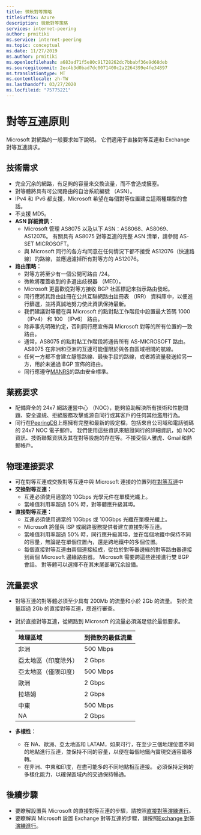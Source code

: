 ```yaml
---
title: 微軟對等策略
titleSuffix: Azure
description: 微軟對等策略
services: internet-peering
author: prmitiki
ms.service: internet-peering
ms.topic: conceptual
ms.date: 11/27/2019
ms.author: prmitiki
ms.openlocfilehash: a683ad71f5e80c91728262dc7bbabf36e9d68deb
ms.sourcegitcommit: 2ec4b3d0bad7dc0071400c2a2264399e4fe34897
ms.translationtype: MT
ms.contentlocale: zh-TW
ms.lasthandoff: 03/27/2020
ms.locfileid: "75775221"
---
```

# <a name="peering-policy"></a>對等互連原則
Microsoft 對網路的一般要求如下說明。 它們適用于直接對等互連和 Exchange 對等互連請求。

## <a name="technical-requirements"></a>技術需求

* 完全冗余的網路，有足夠的容量來交換流量，而不會造成擁塞。
* 對等體將具有可公開路由的自治系統編號 （ASN）。
* IPv4 和 IPv6 都支援，Microsoft 希望在每個對等位置建立這兩種類型的會話。
* 不支援 MD5。
* **ASN 詳細資訊：**
    * Microsoft 管理 AS8075 以及以下 ASN：AS8068、AS8069、AS12076。 有關具有 AS8075 對等互連的完整 ASN 清單，請參閱 AS-SET MICROSOFT。
    * 與 Microsoft 同行的各方均同意在任何情況下都不接受 AS12076（快速路線）的路線，並應過濾掉所有對等方的 AS12076。
* **路由策略：**
    * 對等方將至少有一個公開可路由 /24。
    * 微軟將覆蓋收到的多退出歧視器 （MED）。
    * Microsoft 更喜歡從對等方接收 BGP 社區標記來指示路由發起。
    * 同行應將其路由註冊在公共互聯網路由註冊表 （IRR） 資料庫中，以便進行篩選，並將真誠地努力使此資訊保持最新。
    * 我們建議對等體在與 Microsoft 的點對點工作階段中設置最大首碼 1000 （IPv4） 和 100 （IPv6） 路由。
    * 除非事先明確約定，否則同行應宣佈與 Microsoft 對等的所有位置的一致路由。
    * 通常，AS8075 的點對點工作階段將通告所有 AS-MICROSOFT 路由。 AS8075 在非洲和亞洲的互連可能僅限於與各自區域相關的航線。
    * 任何一方都不會建立靜態路線、最後手段的路線，或者將流量發送給另一方，用於未通過 BGP 宣佈的路由。
    * 同行應遵守[MANRS](https://www.manrs.org/)的路由安全標準。

## <a name="operational-requirements"></a>業務要求
* 配備齊全的 24x7 網路運營中心 （NOC），能夠協助解決所有技術和性能問題、安全違規、拒絕服務攻擊或源自同行或其客戶的任何其他濫用行為。
* 同行在[PeeringDB](https://www.peeringdb.com)上應擁有完整和最新的設定檔，包括來自公司域和電話號碼的 24x7 NOC 電子郵件。 我們使用這些資訊來驗證同行的詳細資訊，如 NOC 資訊、技術聯繫資訊及其在對等設施的存在等。不接受個人雅虎、Gmail和熱郵帳戶。

## <a name="physical-connection-requirements"></a>物理連接要求
* 可在對等互連或交換對等互連中與 Microsoft 連接的位置列在[對等互連](https://www.peeringdb.com/net/694)中
* **交換對等互連：**
    * 互連必須使用適當的 10Gbps 光學元件在單模光纖上。
    * 當峰值利用率超過 50% 時，對等體應升級其埠。
* **直接對等互連：**
    * 互連必須使用適當的 10Gbps 或 100Gbps 光纖在單模光纖上。
    * Microsoft 將僅與 ISP 或網路服務提供者建立直接對等互連。
    * 當峰值利用率超過 50% 時，同行應升級其埠，並在每個地鐵中保持不同的容量，無論是在單個位置內，還是跨地鐵中的多個位置。
    * 每個直接對等互連由兩個連接組成，從位於對等器邊緣的對等路由器連接到兩個 Microsoft 邊緣路由器。 Microsoft 需要跨這些連接進行雙 BGP 會話。 對等體可以選擇不在其末尾部署冗余設備。

## <a name="traffic-requirements"></a>流量要求
* 對等互連的對等體必須至少具有 200Mb 的流量和小於 2Gb 的流量。  對於流量超過 2Gb 的直接對等互連，應進行審查。
* 對於直接對等互連，從網路到 Microsoft 的流量必須滿足低於最低要求。

    | 地理區域                      | 到微軟的最低流量   |
    | :----------------------- |:-------------------------------|
    | 非洲                   | 500 Mbps                       |
    | 亞太地區（印度除外）      |   2 Gbps                       |
    | 亞太地區（僅限印度）        | 500 Mbps                       |
    | 歐洲                   |   2 Gbps                       |
    | 拉塔姆                    |   2 Gbps                       |
    | 中東              | 500 Mbps                       |
    | NA                       |   2 Gbps                       |

* **多樣性：**
    * 在 NA、歐洲、亞太地區和 LATAM，如果可行，在至少三個地理位置不同的地點進行互連，並保持不同的容量，以便在每個地鐵內實現交通容錯移轉。
    * 在非洲、中東和印度，在盡可能多的不同地點相互連接。 必須保持足夠的多樣化能力，以確保區域內的交通保持暢通。

## <a name="next-steps"></a>後續步驟

* 要瞭解設置與 Microsoft 的直接對等互連的步驟，請按照[直接對等演練進行](walkthrough-direct-all.md)。
* 要瞭解與 Microsoft 設置 Exchange 對等互連的步驟，請按照[Exchange 對等演練進行](walkthrough-exchange-all.md)。